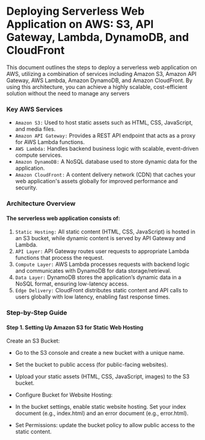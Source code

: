 # Deploying Serverless Web Application on AWS: S3, API Gateway, Lambda, DynamoDB, and CloudFront

This document outlines the steps to deploy a serverless web application on AWS, utilizing a combination of services including Amazon S3, Amazon API Gateway, AWS Lambda, Amazon DynamoDB, and Amazon CloudFront. By using this architecture, you can achieve a highly scalable, cost-efficient solution without the need to manage any servers

### Key AWS Services
- `Amazon S3:` Used to host static assets such as HTML, CSS, JavaScript, and media files.
- `Amazon API Gateway:` Provides a REST API endpoint that acts as a proxy for AWS Lambda functions.
- `AWS Lambda:` Handles backend business logic with scalable, event-driven compute services.
- `Amazon DynamoDB:` A NoSQL database used to store dynamic data for the application.
- `Amazon CloudFront:` A content delivery network (CDN) that caches your web application's assets globally for improved performance and security.

### Architecture Overview

#### The serverless web application consists of:

1. `Static Hosting:` All static content (HTML, CSS, JavaScript) is hosted in an S3 bucket, while dynamic content is served by API Gateway and Lambda.
2. `API Layer:` API Gateway routes user requests to appropriate Lambda functions that process the request.
3. `Compute Layer:` AWS Lambda processes requests with backend logic and communicates with DynamoDB for data storage/retrieval.
4. `Data Layer:` DynamoDB stores the application’s dynamic data in a NoSQL format, ensuring low-latency access.
5. `Edge Delivery:` CloudFront distributes static content and API calls to users globally with low latency, enabling fast response times.

### Step-by-Step Guide


#### Step 1. Setting Up Amazon S3 for Static Web Hosting
Create an S3 Bucket:
- Go to the S3 console and create a new bucket with a unique name.
- Set the bucket to public access (for public-facing websites).
- Upload your static assets (HTML, CSS, JavaScript, images) to the S3 bucket.
- Configure Bucket for Website Hosting:

- In the bucket settings, enable static website hosting.
Set your index document (e.g., index.html) and an error document (e.g., error.html).
- Set Permissions:
update the bucket policy to allow public access to the static content.

